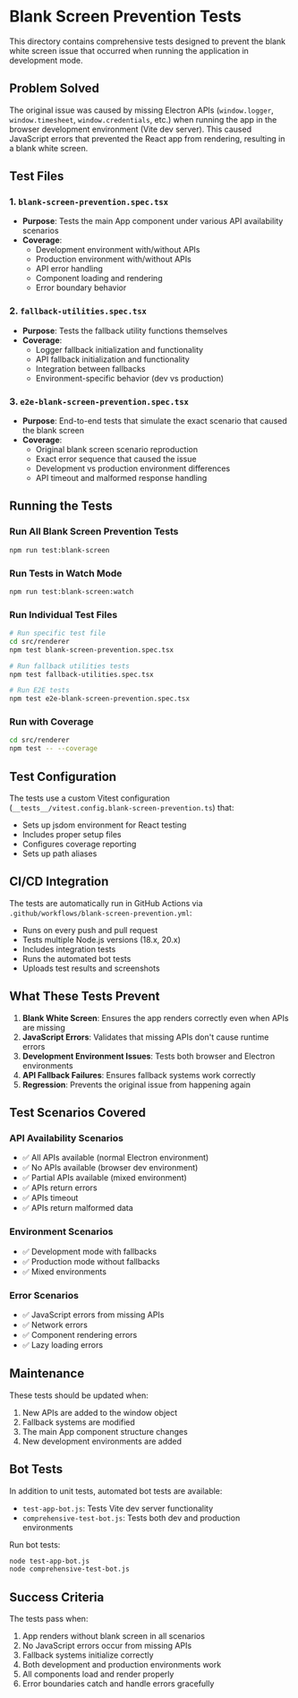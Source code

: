# Blank Screen Prevention Tests

This directory contains comprehensive tests designed to prevent the blank white screen issue that occurred when running the application in development mode.

## Problem Solved

The original issue was caused by missing Electron APIs (`window.logger`, `window.timesheet`, `window.credentials`, etc.) when running the app in the browser development environment (Vite dev server). This caused JavaScript errors that prevented the React app from rendering, resulting in a blank white screen.

## Test Files

### 1. `blank-screen-prevention.spec.tsx`
- **Purpose**: Tests the main App component under various API availability scenarios
- **Coverage**: 
  - Development environment with/without APIs
  - Production environment with/without APIs
  - API error handling
  - Component loading and rendering
  - Error boundary behavior

### 2. `fallback-utilities.spec.tsx`
- **Purpose**: Tests the fallback utility functions themselves
- **Coverage**:
  - Logger fallback initialization and functionality
  - API fallback initialization and functionality
  - Integration between fallbacks
  - Environment-specific behavior (dev vs production)

### 3. `e2e-blank-screen-prevention.spec.tsx`
- **Purpose**: End-to-end tests that simulate the exact scenario that caused the blank screen
- **Coverage**:
  - Original blank screen scenario reproduction
  - Exact error sequence that caused the issue
  - Development vs production environment differences
  - API timeout and malformed response handling

## Running the Tests

### Run All Blank Screen Prevention Tests
```bash
npm run test:blank-screen
```

### Run Tests in Watch Mode
```bash
npm run test:blank-screen:watch
```

### Run Individual Test Files
```bash
# Run specific test file
cd src/renderer
npm test blank-screen-prevention.spec.tsx

# Run fallback utilities tests
npm test fallback-utilities.spec.tsx

# Run E2E tests
npm test e2e-blank-screen-prevention.spec.tsx
```

### Run with Coverage
```bash
cd src/renderer
npm test -- --coverage
```

## Test Configuration

The tests use a custom Vitest configuration (`__tests__/vitest.config.blank-screen-prevention.ts`) that:
- Sets up jsdom environment for React testing
- Includes proper setup files
- Configures coverage reporting
- Sets up path aliases

## CI/CD Integration

The tests are automatically run in GitHub Actions via `.github/workflows/blank-screen-prevention.yml`:
- Runs on every push and pull request
- Tests multiple Node.js versions (18.x, 20.x)
- Includes integration tests
- Runs the automated bot tests
- Uploads test results and screenshots

## What These Tests Prevent

1. **Blank White Screen**: Ensures the app renders correctly even when APIs are missing
2. **JavaScript Errors**: Validates that missing APIs don't cause runtime errors
3. **Development Environment Issues**: Tests both browser and Electron environments
4. **API Fallback Failures**: Ensures fallback systems work correctly
5. **Regression**: Prevents the original issue from happening again

## Test Scenarios Covered

### API Availability Scenarios
- ✅ All APIs available (normal Electron environment)
- ✅ No APIs available (browser dev environment)
- ✅ Partial APIs available (mixed environment)
- ✅ APIs return errors
- ✅ APIs timeout
- ✅ APIs return malformed data

### Environment Scenarios
- ✅ Development mode with fallbacks
- ✅ Production mode without fallbacks
- ✅ Mixed environments

### Error Scenarios
- ✅ JavaScript errors from missing APIs
- ✅ Network errors
- ✅ Component rendering errors
- ✅ Lazy loading errors

## Maintenance

These tests should be updated when:
1. New APIs are added to the window object
2. Fallback systems are modified
3. The main App component structure changes
4. New development environments are added

## Bot Tests

In addition to unit tests, automated bot tests are available:
- `test-app-bot.js`: Tests Vite dev server functionality
- `comprehensive-test-bot.js`: Tests both dev and production environments

Run bot tests:
```bash
node test-app-bot.js
node comprehensive-test-bot.js
```

## Success Criteria

The tests pass when:
1. App renders without blank screen in all scenarios
2. No JavaScript errors occur from missing APIs
3. Fallback systems initialize correctly
4. Both development and production environments work
5. All components load and render properly
6. Error boundaries catch and handle errors gracefully
